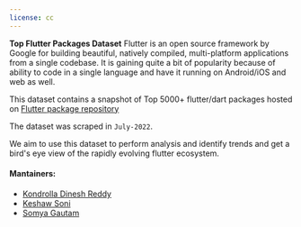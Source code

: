```yaml
---
license: cc
---
```


**Top Flutter Packages Dataset**
Flutter is an open source framework by Google for building beautiful, natively compiled, multi-platform applications from a single codebase. It is gaining quite a bit of popularity because of ability to code in a single language and have it running on Android/iOS and web as well.

This dataset contains a snapshot of Top 5000+ flutter/dart packages hosted on [Flutter package repository](https://pub.dev/)

The dataset was scraped in `July-2022`. 

We aim to use this dataset to perform analysis and identify trends and get a bird's eye view of the rapidly evolving flutter ecosystem.

#### Mantainers:
- [Kondrolla Dinesh Reddy](https://twitter.com/KondrollaR)
- [Keshaw Soni](https://twitter.com/SoniKeshaw)
- [Somya Gautam](http://linkedin.in/in/somya-gautam)

